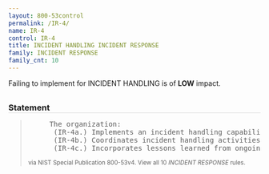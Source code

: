 ```yaml
---
layout: 800-53control
permalink: /IR-4/
name: IR-4
control: IR-4
title: INCIDENT HANDLING INCIDENT RESPONSE
family: INCIDENT RESPONSE
family_cnt: 10
---
```

<p class="text-info">Failing to implement for INCIDENT HANDLING is of <b>LOW</b> impact.</p>

<h3 style="border-bottom:1px solid #ddd;margin:30px 0 8px 0;">Statement</h3>
<blockquote>
<pre>     The organization: 
      (IR-4a.) Implements an incident handling capability for security incidents that includes preparation, detection and analysis, containment, eradication, and recovery; 
      (IR-4b.) Coordinates incident handling activities with contingency planning activities; and 
      (IR-4c.) Incorporates lessons learned from ongoing incident handling activities into incident response procedures, training, and testing/exercises, and implements the resulting changes accordingly. 
</pre>
<p><small>via NIST Special Publication 800-53v4. View all 10 <i>INCIDENT RESPONSE</i> rules. <a href="/cce/ssg/group/$Group_id"><span class="glyphicon glyphicon-link"></span></a> </small></p>
</blockquote>

